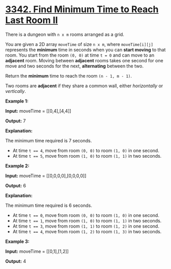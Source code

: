 # [3342. Find Minimum Time to Reach Last Room II](https://leetcode.com/problems/find-minimum-time-to-reach-last-room-ii/)
There is a dungeon with  `n x m`  rooms arranged as a grid.

You are given a 2D array  `moveTime`  of size  `n x m`, where  `moveTime[i][j]`  represents the  **minimum**  time in seconds when you can  **start moving**  to that room. You start from the room  `(0, 0)`  at time  `t = 0`  and can move to an  **adjacent**  room. Moving between  **adjacent**  rooms takes one second for one move and two seconds for the next,  **alternating**  between the two.

Return the  **minimum**  time to reach the room  `(n - 1, m - 1)`.

Two rooms are  **adjacent**  if they share a common wall, either  _horizontally_  or  _vertically_.

**Example 1:**

**Input:**  moveTime = [[0,4],[4,4]]

**Output:**  7

**Explanation:**

The minimum time required is 7 seconds.

-   At time  `t == 4`, move from room  `(0, 0)`  to room  `(1, 0)`  in one second.
-   At time  `t == 5`, move from room  `(1, 0)`  to room  `(1, 1)`  in two seconds.

**Example 2:**

**Input:**  moveTime = [[0,0,0,0],[0,0,0,0]]

**Output:**  6

**Explanation:**

The minimum time required is 6 seconds.

-   At time  `t == 0`, move from room  `(0, 0)`  to room  `(1, 0)`  in one second.
-   At time  `t == 1`, move from room  `(1, 0)`  to room  `(1, 1)`  in two seconds.
-   At time  `t == 3`, move from room  `(1, 1)`  to room  `(1, 2)`  in one second.
-   At time  `t == 4`, move from room  `(1, 2)`  to room  `(1, 3)`  in two seconds.

**Example 3:**

**Input:**  moveTime = [[0,1],[1,2]]

**Output:**  4
